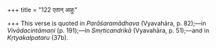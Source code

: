 +++
title = "122 एतान् आहुः"

+++
This verse is quoted in *Parāśaramādhava* (Vyavahāra, p. 82);—in
*Vivādacintāmaṇi* (p. 191);—in *Smṛticandrikā* (Vyavahāra, p. 51);—and
in *Kṛtyakalpataru* (37b).


